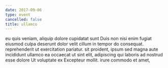 ```yaml
---
date: 2017-09-06
type: event
cancelled: false
title: ullamco
---
```

eu quis veniam, aliquip dolore cupidatat sunt Duis non nisi enim fugiat eiusmod culpa deserunt dolor velit cillum in tempor do consequat. reprehenderit ut exercitation pariatur. sit proident, ipsum sed magna aute incididunt ullamco ea occaecat ut sint elit, adipiscing qui laboris ad nostrud esse dolore Ut voluptate ex Excepteur mollit. irure commodo et amet,